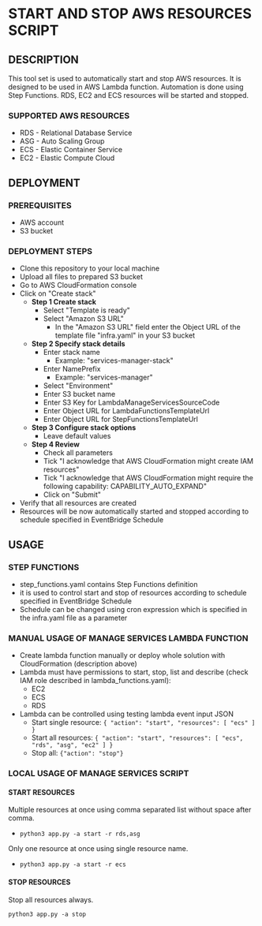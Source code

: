 # START AND STOP AWS RESOURCES SCRIPT

## DESCRIPTION

This tool set is used to automatically start and stop AWS resources. It is designed to be used in AWS Lambda function. Automation is done using Step Functions. RDS, EC2 and ECS resources will be started and stopped.

### SUPPORTED AWS RESOURCES

- RDS - Relational Database Service
- ASG - Auto Scaling Group
- ECS - Elastic Container Service
- EC2 - Elastic Compute Cloud

## DEPLOYMENT

### PREREQUISITES

- AWS account
- S3 bucket

### DEPLOYMENT STEPS

- Clone this repository to your local machine
- Upload all files to prepared S3 bucket
- Go to AWS CloudFormation console
- Click on "Create stack"
  - **Step 1 Create stack**
    - Select "Template is ready"
    - Select "Amazon S3 URL"
      - In the "Amazon S3 URL" field enter the Object URL of the template file "infra.yaml" in your S3 bucket
  - **Step 2 Specify stack details**
    - Enter stack name
      - Example: "services-manager-stack"
    - Enter NamePrefix
      - Example: "services-manager"
    - Select "Environment"
    - Enter S3 bucket name
    - Enter S3 Key for LambdaManageServicesSourceCode
    - Enter Object URL for LambdaFunctionsTemplateUrl
    - Enter Object URL for StepFunctionsTemplateUrl
  - **Step 3 Configure stack options**
    - Leave default values
  - **Step 4 Review**
    - Check all parameters
    - Tick "I acknowledge that AWS CloudFormation might create IAM resources"
    - Tick "I acknowledge that AWS CloudFormation might require the following capability: CAPABILITY_AUTO_EXPAND"
    - Click on "Submit"
- Verify that all resources are created
- Resources will be now automatically started and stopped according to schedule specified in EventBridge Schedule

## USAGE

### STEP FUNCTIONS

- step_functions.yaml contains Step Functions definition
- it is used to control start and stop of resources according to schedule specified in EventBridge Schedule
- Schedule can be changed using cron expression which is specified in the infra.yaml file as a parameter

### MANUAL USAGE OF MANAGE SERVICES LAMBDA FUNCTION

- Create lambda function manually or deploy whole solution with CloudFormation (description above)
- Lambda must have permissions to start, stop, list and describe (check IAM role described in lambda_functions.yaml):
  - EC2
  - ECS
  - RDS
- Lambda can be controlled using testing lambda event input JSON
  - Start single resource: ```{ "action": "start", "resources": [ "ecs" ] }```
  - Start all resources: ```{ "action": "start", "resources": [ "ecs", "rds", "asg", "ec2" ] }```
  - Stop all: ```{"action": "stop"}```

### LOCAL USAGE OF MANAGE SERVICES SCRIPT

#### START RESOURCES

Multiple resources at once using comma separated list without space after comma.

- ```python3 app.py -a start -r rds,asg```

Only one resource at once using single resource name.

- ```python3 app.py -a start -r ecs```

#### STOP RESOURCES

Stop all resources always.

```python3 app.py -a stop```
